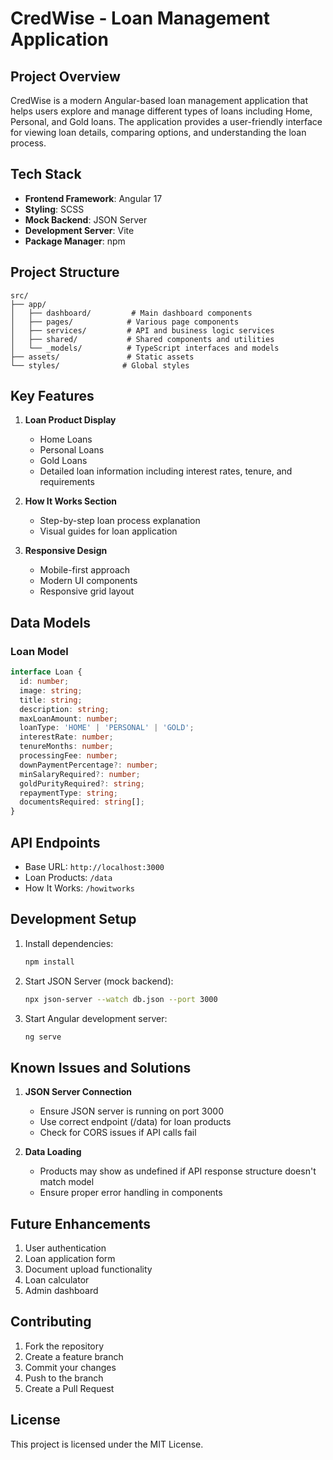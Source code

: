 # CredWise - Loan Management Application

## Project Overview
CredWise is a modern Angular-based loan management application that helps users explore and manage different types of loans including Home, Personal, and Gold loans. The application provides a user-friendly interface for viewing loan details, comparing options, and understanding the loan process.

## Tech Stack
- **Frontend Framework**: Angular 17
- **Styling**: SCSS
- **Mock Backend**: JSON Server
- **Development Server**: Vite
- **Package Manager**: npm

## Project Structure
```
src/
├── app/
│   ├── dashboard/         # Main dashboard components
│   ├── pages/            # Various page components
│   ├── services/         # API and business logic services
│   ├── shared/           # Shared components and utilities
│   └── _models/          # TypeScript interfaces and models
├── assets/               # Static assets
└── styles/              # Global styles
```

## Key Features
1. **Loan Product Display**
   - Home Loans
   - Personal Loans
   - Gold Loans
   - Detailed loan information including interest rates, tenure, and requirements

2. **How It Works Section**
   - Step-by-step loan process explanation
   - Visual guides for loan application

3. **Responsive Design**
   - Mobile-first approach
   - Modern UI components
   - Responsive grid layout

## Data Models

### Loan Model
```typescript
interface Loan {
  id: number;
  image: string;
  title: string;
  description: string;
  maxLoanAmount: number;
  loanType: 'HOME' | 'PERSONAL' | 'GOLD';
  interestRate: number;
  tenureMonths: number;
  processingFee: number;
  downPaymentPercentage?: number;
  minSalaryRequired?: number;
  goldPurityRequired?: string;
  repaymentType: string;
  documentsRequired: string[];
}
```

## API Endpoints
- Base URL: `http://localhost:3000`
- Loan Products: `/data`
- How It Works: `/howitworks`

## Development Setup
1. Install dependencies:
   ```bash
   npm install
   ```

2. Start JSON Server (mock backend):
   ```bash
   npx json-server --watch db.json --port 3000
   ```

3. Start Angular development server:
   ```bash
   ng serve
   ```

## Known Issues and Solutions
1. **JSON Server Connection**
   - Ensure JSON server is running on port 3000
   - Use correct endpoint (/data) for loan products
   - Check for CORS issues if API calls fail

2. **Data Loading**
   - Products may show as undefined if API response structure doesn't match model
   - Ensure proper error handling in components

## Future Enhancements
1. User authentication
2. Loan application form
3. Document upload functionality
4. Loan calculator
5. Admin dashboard

## Contributing
1. Fork the repository
2. Create a feature branch
3. Commit your changes
4. Push to the branch
5. Create a Pull Request

## License
This project is licensed under the MIT License. 
